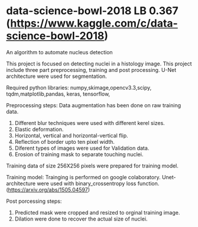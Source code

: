 # data-science-bowl-2018 LB 0.367  (https://www.kaggle.com/c/data-science-bowl-2018)
An algorithm to automate nucleus detection

This project is focused on detecting nuclei in a histology image. This project include three part preprocessing, training and post processing. 
U-Net architecture were used for segmentation.

Required python libraries: numpy,skimage,opencv3.3,scipy, tqdm,matplotlib,pandas, keras, tensorflow,   

Preprocessing steps: 
Data augmentation has been done on raw training data. 
1. Different blur techniques were used with different kerel sizes.
2. Elastic deformation.
3. Horizontal, vertical and horizontal-vertical flip.
4. Reflection of border upto ten pixel width.
5. Diferent types of images were used for Validation data. 
6. Erosion of training mask to separate touching nuclei.

Training data of size 256X256 pixels were prepared for training model.

Training model:
Trainging is performed on google colaboratory.
Unet-architecture were used with binary_crossentropy loss function. 
(https://arxiv.org/abs/1505.04597)

Post porcessing steps:
1. Predicted mask were cropped and resized to orginal training image.
2. Dilation were done to recover the actual size of nuclei.

